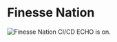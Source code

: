 # Finesse Nation
![Finesse Nation CI/CD](https://github.com/Periphery428/Finesse-Nation/workflows/Finesse%20Nation%20CI%2FCD/badge.svg)
ECHO is on.
